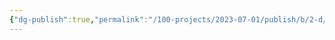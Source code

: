 ```yaml
---
{"dg-publish":true,"permalink":"/100-projects/2023-07-01/publish/b/2-d/","dgPassFrontmatter":true}
---
```



